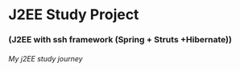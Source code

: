 #                                             J2EE Study Project
###                      (J2EE with ssh framework (Spring + Struts +Hibernate))
######                                       My j2EE study journey
                                              

